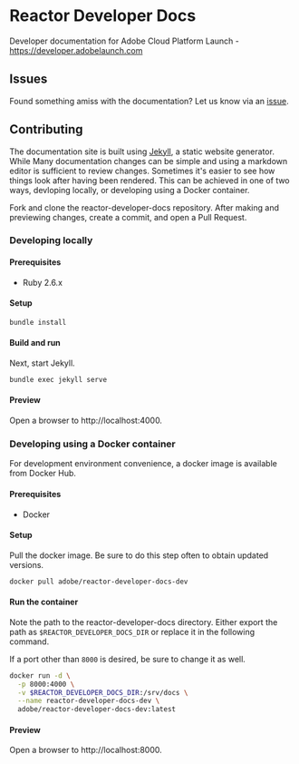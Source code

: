 # Reactor Developer Docs

Developer documentation for Adobe Cloud Platform Launch - https://developer.adobelaunch.com

## Issues

Found something amiss with the documentation? Let us know via an
[issue](https://github.com/Adobe-Marketing-Cloud/reactor-developer-docs/issues).

## Contributing

The documentation site is built using [Jekyll](https://jekyllrb.com), a static
website generator. While Many documentation changes can be simple and using a
markdown editor is sufficient to review changes. Sometimes it's easier to see
how things look after having been rendered. This can be achieved in one of two
ways, devloping locally, or developing using a Docker container.

Fork and clone the reactor-developer-docs repository. After making and
previewing changes, create a commit, and open a Pull Request.


### Developing locally

#### Prerequisites

- Ruby 2.6.x

#### Setup

```bash
bundle install
```

#### Build and run

Next, start Jekyll.

```bash
bundle exec jekyll serve
```

#### Preview

Open a browser to http://localhost:4000.


### Developing using a Docker container

For development environment convenience, a docker image is available from Docker
Hub.

#### Prerequisites

- Docker

#### Setup

Pull the docker image. Be sure to do this step often to obtain updated versions.

```bash
docker pull adobe/reactor-developer-docs-dev
```

#### Run the container

Note the path to the reactor-developer-docs directory. Either export the path as
`$REACTOR_DEVELOPER_DOCS_DIR` or replace it in the following command.

If a port other than `8000` is desired, be sure to change it as well.

```bash
docker run -d \
  -p 8000:4000 \
  -v $REACTOR_DEVELOPER_DOCS_DIR:/srv/docs \
  --name reactor-developer-docs-dev \
  adobe/reactor-developer-docs-dev:latest
```

#### Preview

Open a browser to http://localhost:8000.
